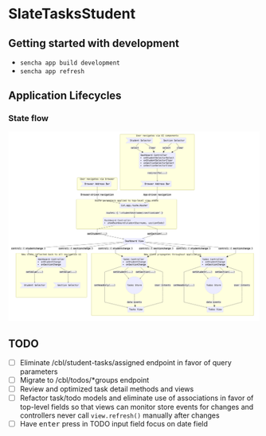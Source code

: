 # SlateTasksStudent

## Getting started with development

- `sencha app build development`
- `sencha app refresh`

## Application Lifecycles

### State flow

![State Flow Diagram](docs/state-flow.png)

## TODO

- [ ] Eliminate /cbl/student-tasks/assigned endpoint in favor of query parameters
- [ ] Migrate to /cbl/todos/*groups endpoint
- [ ] Review and optimized task detail methods and views
- [ ] Refactor task/todo models and eliminate use of associations in favor of top-level fields so that views can monitor store events for changes and controllers never call `view.refresh()` manually after changes
- [ ] Have <kbd>enter</kbd> press in TODO input field focus on date field